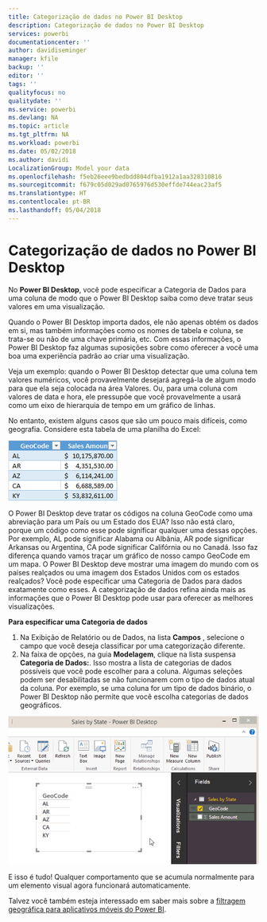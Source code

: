 ```yaml
---
title: Categorização de dados no Power BI Desktop
description: Categorização de dados no Power BI Desktop
services: powerbi
documentationcenter: ''
author: davidiseminger
manager: kfile
backup: ''
editor: ''
tags: ''
qualityfocus: no
qualitydate: ''
ms.service: powerbi
ms.devlang: NA
ms.topic: article
ms.tgt_pltfrm: NA
ms.workload: powerbi
ms.date: 05/02/2018
ms.author: davidi
LocalizationGroup: Model your data
ms.openlocfilehash: f5eb26eee9bedbdd804dfba1912a1aa328310816
ms.sourcegitcommit: f679c05d029ad0765976d530effde744eac23af5
ms.translationtype: HT
ms.contentlocale: pt-BR
ms.lasthandoff: 05/04/2018
---
```

# <a name="data-categorization-in-power-bi-desktop"></a>Categorização de dados no Power BI Desktop
No **Power BI Desktop**, você pode especificar a Categoria de Dados para uma coluna de modo que o Power BI Desktop saiba como deve tratar seus valores em uma visualização.

Quando o Power BI Desktop importa dados, ele não apenas obtém os dados em si, mas também informações como os nomes de tabela e coluna, se trata-se ou não de uma chave primária, etc.  Com essas informações, o Power BI Desktop faz algumas suposições sobre como oferecer a você uma boa uma experiência padrão ao criar uma visualização. 

Veja um exemplo: quando o Power BI Desktop detectar que uma coluna tem valores numéricos, você provavelmente desejará agregá-la de algum modo para que ela seja colocada na área Valores. Ou, para uma coluna com valores de data e hora, ele pressupõe que você provavelmente a usará como um eixo de hierarquia de tempo em um gráfico de linhas.

No entanto, existem alguns casos que são um pouco mais difíceis, como geografia. Considere esta tabela de uma planilha do Excel:

![](media/desktop-data-categorization/datacategorizationtable.png)

O Power BI Desktop deve tratar os códigos na coluna GeoCode como uma abreviação para um País ou um Estado dos EUA?  Isso não está claro, porque um código como esse pode significar qualquer uma dessas opções.  Por exemplo, AL pode significar Alabama ou Albânia, AR pode significar Arkansas ou Argentina, CA pode significar Califórnia ou no Canadá. Isso faz diferença quando vamos traçar um gráfico de nosso campo GeoCode em um mapa.  O Power BI Desktop deve mostrar uma imagem do mundo com os países realçados ou uma imagem dos Estados Unidos com os estados realçados?  Você pode especificar uma Categoria de Dados para dados exatamente como esses. A categorização de dados refina ainda mais as informações que o Power BI Desktop pode usar para oferecer as melhores visualizações.  

**Para especificar uma Categoria de dados**

1. Na Exibição de Relatório ou de Dados, na lista **Campos** , selecione o campo que você deseja classificar por uma categorização diferente.
2. Na faixa de opções, na guia **Modelagem**, clique na lista suspensa **Categoria de Dados:**.  Isso mostra a lista de categorias de dados possíveis que você pode escolher para a coluna.  Algumas seleções podem ser desabilitadas se não funcionarem com o tipo de dados atual da coluna.  Por exemplo, se uma coluna for um tipo de dados binário, o Power BI Desktop não permite que você escolha categorias de dados geográficos. 

![](media/desktop-data-categorization/datacategorization.gif)

E isso é tudo!  Qualquer comportamento que se acumula normalmente para um elemento visual agora funcionará automaticamente.  

Talvez você também esteja interessado em saber mais sobre a [filtragem geográfica para aplicativos móveis do Power BI](desktop-mobile-geofiltering.md).

